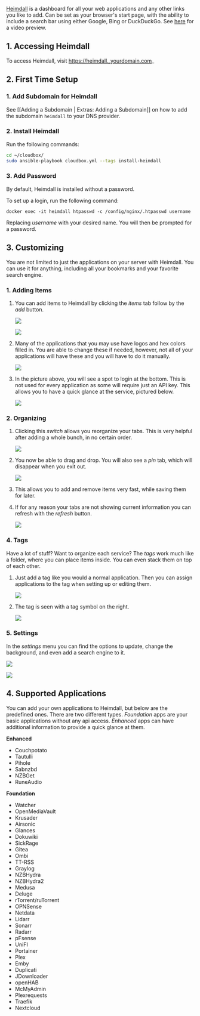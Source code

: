 [Heimdall](https://heimdall.site/) is a dashboard for all your web applications and any other links you like to add. Can be set as your browser's start page, with the ability to include a search bar using either Google, Bing or DuckDuckGo. See [here](https://github.com/linuxserver/Heimdall) for a video preview. 

## 1. Accessing Heimdall

To access Heimdall, visit https://heimdall._yourdomain.com_


## 2. First Time Setup

### 1. Add Subdomain for Heimdall

See [[Adding a Subdomain | Extras: Adding a Subdomain]] on how to add the subdomain `heimdall` to your DNS provider.


### 2. Install Heimdall

Run the following commands: 

 ```bash
 cd ~/cloudbox/
 sudo ansible-playbook cloudbox.yml --tags install-heimdall  
 ```

### 3. Add Password

By default, Heimdall is installed without a password. 

To set up a login, run the following command:

```
docker exec -it heimdall htpasswd -c /config/nginx/.htpasswd username
```

Replacing _username_ with your desired name. You will then be prompted for a password. 

## 3. Customizing

You are not limited to just the applications on your server with Heimdall. You can use it for anything, including  all your bookmarks and your favorite search engine.

### 1. Adding Items

1. You can add items to Heimdall by clicking the _items_ tab follow by the _add_ button.

   ![](https://i.imgur.com/0c5jFEx.png)

   ![](https://i.imgur.com/3OLPW88.png)

2. Many of the applications that you may use have logos and hex colors filled in. You are able to change these if needed, however, not all of your applications will have these and you will have to do it manually.

   ![](https://i.imgur.com/pydRkW7.png)

3. In the picture above, you will see a spot to login at the bottom. This is not used for every application as some will require just an API key. This allows you to have a quick glance at the service, pictured below.

   ![](https://i.imgur.com/1Mkwze1.png)

### 2. Organizing

1. Clicking this _switch_ allows you reorganize your tabs. This is very helpful after adding a whole bunch, in no certain order.

   ![](https://i.imgur.com/mxNEvpp.png)

2. You now be able to drag and drop. You will also see a _pin_ tab, which will disappear when you exit out.

   ![](https://i.imgur.com/o9dB7us.png)

3. This allows you to add and remove items very fast, while saving them for later.

4. If for any reason your tabs are not showing current information you can refresh with the _refresh_ button.

   ![](https://i.imgur.com/Ctm2nyq.png)

### 4. Tags

Have a lot of stuff? Want to organize each service? The _tags_ work much like a folder, where you can place items inside. You can even stack them on top of each other. 


1. Just add a tag like you would a normal application. Then you can assign applications to the tag when setting up or editing them.

   ![](https://i.imgur.com/hsLOlXk.png)

2. The tag is seen with a tag symbol on the right. 

   ![](https://i.imgur.com/gxtblyb.png)

### 5. Settings

In the _settings_ menu you can find the options to update, change the background, and even add a search engine to it.

  ![](https://i.imgur.com/tFyp4Br.png)

  ![](https://i.imgur.com/C7hLmrd.png)

## 4. Supported Applications
You can add your own applications to Heimdall, but below are the predefined ones. There are two different types. _Foundation_ apps are your basic applications without any api access. _Enhanced_ apps can have additional information to provide a quick glance at them.

**Enhanced**
* Couchpotato
* Tautulli
* Pihole
* Sabnzbd
* NZBGet
* RuneAudio

**Foundation**
* Watcher
* OpenMediaVault
* Krusader
* Airsonic
* Glances
* Dokuwiki
* SickRage
* Gitea
* Ombi
* TT-RSS
* Graylog
* NZBHydra
* NZBHydra2
* Medusa
* Deluge
* rTorrent/ruTorrent
* OPNSense
* Netdata
* Lidarr
* Sonarr
* Radarr
* pFsense
* UniFI
* Portainer
* Plex
* Emby
* Duplicati
* JDownloader
* openHAB
* McMyAdmin
* Plexrequests
* Traefik
* Nextcloud